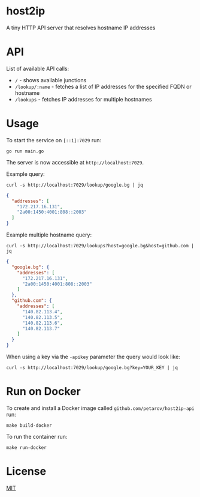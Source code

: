 # host2ip

A tiny HTTP API server that resolves hostname IP addresses

# API

List of available API calls:

- `/` - shows available junctions
- `/lookup/:name` - fetches a list of IP addresses for the specified FQDN or hostname
- `/lookups` - fetches IP addresses for multiple hostnames

# Usage

To start the service on `[::1]:7029` run:

    go run main.go

The server is now accessible at `http://localhost:7029`.

Example query:

    curl -s http://localhost:7029/lookup/google.bg | jq

```json
{
  "addresses": [
    "172.217.16.131",
    "2a00:1450:4001:808::2003"
  ]
}
```

Example multiple hostname query:

    curl -s http://localhost:7029/lookups?host=google.bg&host=github.com | jq

```json
{
  "google.bg": {
    "addresses": [
      "172.217.16.131",
      "2a00:1450:4001:808::2003"
    ]
  },
  "github.com": {
    "addresses": [
      "140.82.113.4",
      "140.82.113.5",
      "140.82.113.6",
      "140.82.113.7"
    ]
  }
}
```

When using a key via the `-apikey` parameter the query would look like:

    curl -s http://localhost:7029/lookup/google.bg?key=YOUR_KEY | jq

# Run on Docker

To create and install a Docker image called `github.com/petarov/host2ip-api` run:

    make build-docker

To run the container run:

    make run-docker

# License 

[MIT](LICENSE)
